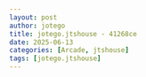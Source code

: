 ```yaml
---
layout: post
author: jotego
title: jotego.jtshouse - 41268ce
date: 2025-06-13
categories: [Arcade, jtshouse]
tags: [jotego.jtshouse]
---
```


